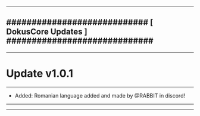 --------------------------------------------------------------------------------
############################ [ DokusCore Updates ] #############################
--------------------------------------------------------------------------------
--------------------------------------------------------------------------------
# Update v1.0.1
--------------------------------------------------------------------------------
- Added: Romanian language added and made by @RABBIT in discord!
--------------------------------------------------------------------------------
--------------------------------------------------------------------------------
